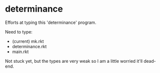 determinance
===

Efforts at typing this 'determinance' program.

Need to type:

- (current) mk.rkt
- determinance.rkt
- main.rkt

Not stuck yet, but the types are very weak so I am a little worried it'll dead-end.
